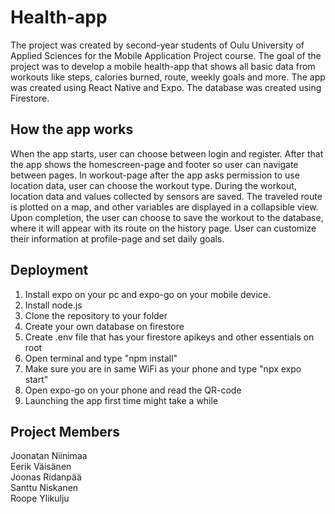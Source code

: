 # Health-app

The project was created by second-year students of Oulu University of Applied Sciences for the Mobile Application Project course. The goal of the project was to develop a mobile health-app that shows all basic data from workouts like steps, calories burned, route, weekly goals and more. The app was created using React Native and Expo. The database was created using Firestore. 

## How the app works

When the app starts, user can choose between login and register. After that the app shows the homescreen-page and footer so user can navigate between pages. In workout-page after the app asks permission to use location data, user can choose the workout type. During the workout, location data and values collected by sensors are saved. The traveled route is plotted on a map, and other variables are displayed in a collapsible view. Upon completion, the user can choose to save the workout to the database, where it will appear with its route on the history page. User can customize their information at profile-page and set daily goals. 

## Deployment

1. Install expo on your pc and expo-go on your mobile device.
2. Install node.js
3. Clone the repository to your folder
4. Create your own database on firestore
5. Create .env file that has your firestore apikeys and other essentials on root
6. Open terminal and type "npm install"
7. Make sure you are in same WiFi as your phone and type "npx expo start"
8. Open expo-go on your phone and read the QR-code
9. Launching the app first time might take a while

## Project Members

Joonatan Niinimaa  
Eerik Väisänen  
Joonas Ridanpää  
Santtu Niskanen  
Roope Ylikulju
